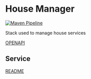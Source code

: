 # House Manager

[![Maven Pipeline](https://github.com/Rubber-Duck-999/RestService/actions/workflows/maven-publish.yml/badge.svg)](https://github.com/Rubber-Duck-999/RestService/actions/workflows/maven-publish.yml)

Stack used to manage house services

[OPENAPI](https://github.com/Rubber-Duck-999/data-service/main/swagger.json)

## Service

[README](./data-service/README.md)

